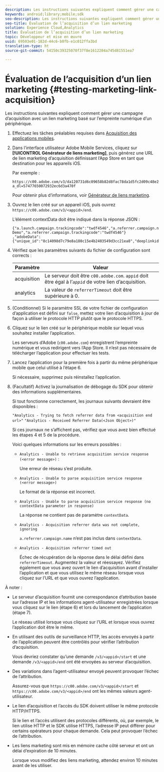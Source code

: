 ```yaml
---
description: Les instructions suivantes expliquent comment gérer une campagne d’acquisition avec un lien marketing basé sur l’empreinte numérique d’un périphérique.
keywords: android;library;mobile;sdk
seo-description: Les instructions suivantes expliquent comment gérer une campagne d’acquisition avec un lien marketing basé sur l’empreinte numérique d’un périphérique.
seo-title: Évaluation de l’acquisition d’un lien marketing
solution: Experience Cloud,Analytics
title: Évaluation de l’acquisition d’un lien marketing
topic: Développeur et mise en œuvre
uuid: 69503e01-182d-44c6-b0fb-e1c012ffa3bd
translation-type: ht
source-git-commit: 54150c39325070f37f8e1612204a745d81551ea7

---
```



# Évaluation de l’acquisition d’un lien marketing {#testing-marketing-link-acquisition}

Les instructions suivantes expliquent comment gérer une campagne d’acquisition avec un lien marketing basé sur l’empreinte numérique d’un périphérique.

1. Effectuez les tâches préalables requises dans [Acquisition des applications mobiles](/help/ios/acquisition-main/acquisition.md).
1. Dans l’interface utilisateur Adobe Mobile Services, cliquez sur **[!UICONTROL Générateur de liens marketing]**, puis générez une URL de lien marketing d’acquisition définissant l’App Store en tant que destination pour les appareils iOS.

   Par exemple :

   ```
   https://c00.adobe.com/v3/da120731d6c09658b82d8fac78da1d5fc2d09c48e21b3a55f9e2d7344e08425d/start?a_dl=57477650072932ec6d3a470f
   ```

   Pour obtenir plus d’informations, voir [Générateur de liens marketing](/help/using/acquisition-main/c-marketing-links-builder/c-marketing-links-builder.md).


1. Ouvrez le lien créé sur un appareil iOS, puis ouvrez `https://c00.adobe.com/v3/<appid>/end`.

   L’élément contextData doit être indiqué dans la réponse JSON :

   ```js{"fingerprint":"bae91bb778f0ad52e37f0892961d06ac6a5c935b","endCallbacks":["***"],"timestamp":1464301217,"appguid":"da120731d6c09658b82d8fac78da1d5fc2d09c48e21b3a55f9e2d7344e08425d","contextData":
   {"a.launch.campaign.trackingcode":"twdf4546","a.referrer.campaign.name":"iOS Demo","a.referrer.campaign.trackingcode":"twdf4546"}
   ,"adobeData":{"unique_id":"8c14098d7c79e8a180c15e4b2403549d3cc21ea8","deeplinkid":"57477650072932ec6d3a470f"}}
   ```

1. Vérifiez que les paramètres suivants du fichier de configuration sont corrects :

   | Paramètre | Valeur |
   |--- |--- |
   | acquisition | Le serveur doit être `c00.adobe.com`. `appid` doit être égal à l’*`appid`* de votre lien d’acquisition. |
   | analytics | La valeur de `referrerTimeout` doit être supérieure à 0. |

1. (Conditionnel) Si le paramètre SSL de votre fichier de configuration d’application est défini sur `false`, mettez votre lien d’acquisition à jour de façon à utiliser le protocole HTTP plutôt que le protocole HTTPS.
1. Cliquez sur le lien créé sur le périphérique mobile sur lequel vous souhaitez installer l’application.

   Les serveurs d’Adobe (`c00.adobe.com`) enregistrent l’empreinte numérique et vous redirigent vers l’App Store. Il n’est pas nécessaire de télécharger l’application pour effectuer les tests.
1. Lancez l’application pour la première fois à partir du même périphérique mobile que celui utilisé à l’étape 6.

   Si nécessaire, supprimez puis réinstallez l’application.
1. (Facultatif) Activez la journalisation de débogage du SDK pour obtenir des informations supplémentaires.

   Si tout fonctionne correctement, les journaux suivants devraient être disponibles :

   `"Analytics - Trying to fetch referrer data from <acquisition end url>"`
   `"Analytics - Received Referrer Data(<Json Object>)"`

   Si ces journaux ne s’affichent pas, vérifiez que vous avez bien effectué les étapes 4 et 5 de la procédure.

   Voici quelques informations sur les erreurs possibles :

   * `Analytics - Unable to retrieve acquisition service response (<error message>)` :

      Une erreur de réseau s’est produite.

   * `Analytics - Unable to parse acquisition service response (<error message>)`

      Le format de la réponse est incorrect.

   * `Analytics - Unable to parse acquisition service response (no contextData parameter in response)`

      La réponse ne contient pas de paramètre `contextData`.

   * `Analytics - Acquisition referrer data was not complete, ignoring`

      `a.referrer.campaign.name` n’est pas inclus dans `contextData`.

   * `Analytics - Acquisition referrer timed out`

      Échec de récupération de la réponse dans le délai défini dans `referrerTimeout`. Augmentez la valeur et réessayez. Vérifiez également que vous avez ouvert le lien d’acquisition avant d’installer l’application et que vous utilisez le même réseau lorsque vous cliquez sur l’URL et que vous ouvrez l’application.

À noter :

* Le serveur d’acquisition fournit une correspondance d’attribution basée sur l’adresse IP et les informations agent-utilisateur enregistrées lorsque vous cliquez sur le lien (étape 6) et lors du lancement de l’application (étape 7).

   Le réseau utilisé lorsque vous cliquez sur l’URL et lorsque vous ouvrez l’application doit être le même.

* En utilisant des outils de surveillance HTTP, les accès envoyés à partir de l’application peuvent être contrôlés pour vérifier l’attribution d’acquisition.

   Vous devriez constater qu’une demande `/v3/<appid>/start` et une demande `/v3/<appid>/end` ont été envoyées au serveur d’acquisition.

* Des variations dans l’agent-utilisateur envoyé peuvent provoquer l’échec de l’attribution.

   Assurez-vous que `https://c00.adobe.com/v3/<appid>/start` et `https://c00.adobe.com/v3/<appid>/end` ont les mêmes valeurs agent-utilisateur.

* Le lien d’acquisition et l’accès du SDK doivent utiliser le même protocole HTTP/HTTPS.

   Si le lien et l’accès utilisent des protocoles différents, où, par exemple, le lien utilise HTTP et le SDK utilise HTTPS, l’adresse IP peut différer pour certains opérateurs pour chaque demande. Cela peut provoquer l’échec de l’attribution.

* Les liens marketing sont mis en mémoire cache côté serveur et ont un délai d’expiration de 10 minutes.

   Lorsque vous modifiez des liens marketing, attendez environ 10 minutes avant de les utiliser.